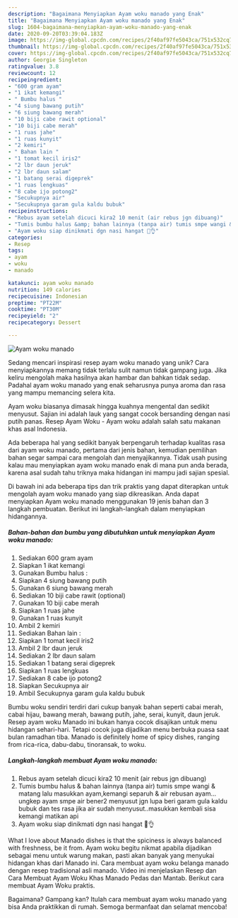 ```yaml
---
description: "Bagaimana Menyiapkan Ayam woku manado yang Enak"
title: "Bagaimana Menyiapkan Ayam woku manado yang Enak"
slug: 1604-bagaimana-menyiapkan-ayam-woku-manado-yang-enak
date: 2020-09-20T03:39:04.183Z
image: https://img-global.cpcdn.com/recipes/2f40af97fe5043ca/751x532cq70/ayam-woku-manado-foto-resep-utama.jpg
thumbnail: https://img-global.cpcdn.com/recipes/2f40af97fe5043ca/751x532cq70/ayam-woku-manado-foto-resep-utama.jpg
cover: https://img-global.cpcdn.com/recipes/2f40af97fe5043ca/751x532cq70/ayam-woku-manado-foto-resep-utama.jpg
author: Georgie Singleton
ratingvalue: 3.8
reviewcount: 12
recipeingredient:
- "600 gram ayam"
- "1 ikat kemangi"
- " Bumbu halus "
- "4 siung bawang putih"
- "6 siung bawang merah"
- "10 biji cabe rawit optional"
- "10 biji cabe merah"
- "1 ruas jahe"
- "1 ruas kunyit"
- "2 kemiri"
- " Bahan lain "
- "1 tomat kecil iris2"
- "2 lbr daun jeruk"
- "2 lbr daun salam"
- "1 batang serai digeprek"
- "1 ruas lengkuas"
- "8 cabe ijo potong2"
- "Secukupnya air"
- "Secukupnya garam gula kaldu bubuk"
recipeinstructions:
- "Rebus ayam setelah dicuci kira2 10 menit (air rebus jgn dibuang)"
- "Tumis bumbu halus &amp; bahan lainnya (tanpa air) tumis smpe wangi &amp; matang lalu masukkan ayam,kemangi separuh &amp; air rebusan ayam... ungkep ayam smpe air bener2 menyusut jgn lupa beri garam gula kaldu bubuk dan tes rasa jika air sudah menyusut..masukkan kembali sisa kemangi matikan api"
- "Ayam woku siap dinikmati dgn nasi hangat 🥰👌"
categories:
- Resep
tags:
- ayam
- woku
- manado

katakunci: ayam woku manado 
nutrition: 149 calories
recipecuisine: Indonesian
preptime: "PT22M"
cooktime: "PT30M"
recipeyield: "2"
recipecategory: Dessert

---
```



![Ayam woku manado](https://img-global.cpcdn.com/recipes/2f40af97fe5043ca/751x532cq70/ayam-woku-manado-foto-resep-utama.jpg)

Sedang mencari inspirasi resep ayam woku manado yang unik? Cara menyiapkannya memang tidak terlalu sulit namun tidak gampang juga. Jika keliru mengolah maka hasilnya akan hambar dan bahkan tidak sedap. Padahal ayam woku manado yang enak seharusnya punya aroma dan rasa yang mampu memancing selera kita.

Ayam woku biasanya dimasak hingga kuahnya mengental dan sedikit menyusut. Sajian ini adalah lauk yang sangat cocok bersanding dengan nasi putih panas. Resep Ayam Woku - Ayam woku adalah salah satu makanan khas asal Indonesia.

Ada beberapa hal yang sedikit banyak berpengaruh terhadap kualitas rasa dari ayam woku manado, pertama dari jenis bahan, kemudian pemilihan bahan segar sampai cara mengolah dan menyajikannya. Tidak usah pusing kalau mau menyiapkan ayam woku manado enak di mana pun anda berada, karena asal sudah tahu triknya maka hidangan ini mampu jadi sajian spesial.


Di bawah ini ada beberapa tips dan trik praktis yang dapat diterapkan untuk mengolah ayam woku manado yang siap dikreasikan. Anda dapat menyiapkan Ayam woku manado menggunakan 19 jenis bahan dan 3 langkah pembuatan. Berikut ini langkah-langkah dalam menyiapkan hidangannya.

<!--inarticleads1-->

##### Bahan-bahan dan bumbu yang dibutuhkan untuk menyiapkan Ayam woku manado:

1. Sediakan 600 gram ayam
1. Siapkan 1 ikat kemangi
1. Gunakan  Bumbu halus :
1. Siapkan 4 siung bawang putih
1. Gunakan 6 siung bawang merah
1. Sediakan 10 biji cabe rawit (optional)
1. Gunakan 10 biji cabe merah
1. Siapkan 1 ruas jahe
1. Gunakan 1 ruas kunyit
1. Ambil 2 kemiri
1. Sediakan  Bahan lain :
1. Siapkan 1 tomat kecil iris2
1. Ambil 2 lbr daun jeruk
1. Sediakan 2 lbr daun salam
1. Sediakan 1 batang serai digeprek
1. Siapkan 1 ruas lengkuas
1. Sediakan 8 cabe ijo potong2
1. Siapkan Secukupnya air
1. Ambil Secukupnya garam gula kaldu bubuk


Bumbu woku sendiri terdiri dari cukup banyak bahan seperti cabai merah, cabai hijau, bawang merah, bawang putih, jahe, serai, kunyit, daun jeruk. Resep ayam woku Manado ini bukan hanya cocok disajikan untuk menu hidangan sehari-hari. Tetapi cocok juga dijadikan menu berbuka puasa saat bulan ramadhan tiba. Manado is definitely home of spicy dishes, ranging from rica-rica, dabu-dabu, tinoransak, to woku. 

<!--inarticleads2-->

##### Langkah-langkah membuat Ayam woku manado:

1. Rebus ayam setelah dicuci kira2 10 menit (air rebus jgn dibuang)
1. Tumis bumbu halus &amp; bahan lainnya (tanpa air) tumis smpe wangi &amp; matang lalu masukkan ayam,kemangi separuh &amp; air rebusan ayam... ungkep ayam smpe air bener2 menyusut jgn lupa beri garam gula kaldu bubuk dan tes rasa jika air sudah menyusut..masukkan kembali sisa kemangi matikan api
1. Ayam woku siap dinikmati dgn nasi hangat 🥰👌


What I love about Manado dishes is that the spiciness is always balanced with freshness, be it from. Ayam woku begitu nikmat apabila dijadikan sebagai menu untuk warung makan, pasti akan banyak yang menyukai hidangan khas dari Manado ini. Cara membuat ayam woku belanga manado dengan resep tradisional asli manado. Video ini menjelaskan Resep dan Cara Membuat Ayam Woku Khas Manado Pedas dan Mantab. Berikut cara membuat Ayam Woku praktis. 

Bagaimana? Gampang kan? Itulah cara membuat ayam woku manado yang bisa Anda praktikkan di rumah. Semoga bermanfaat dan selamat mencoba!

